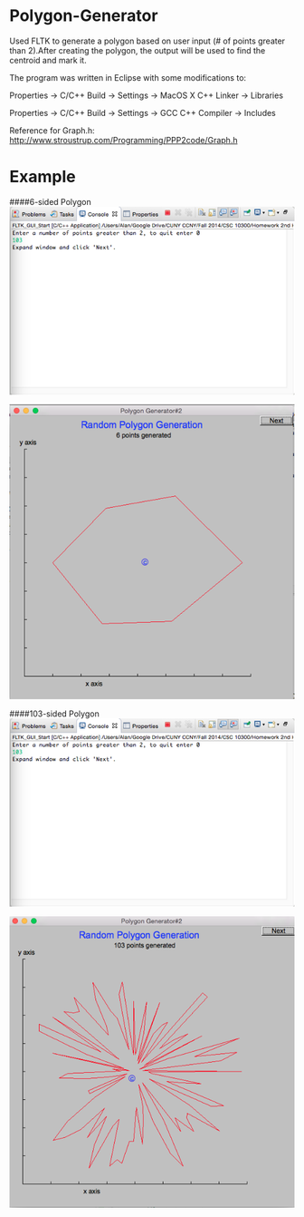 # Polygon-Generator
Used FLTK to generate a polygon based on user input (# of points greater than 2).After creating the polygon, the output will be used to find the centroid and mark it.

The program was written in Eclipse with some modifications to: 

Properties -> C/C++ Build -> Settings -> MacOS X C++ Linker -> Libraries  

Properties -> C/C++ Build -> Settings -> GCC C++ Compiler -> Includes

Reference for Graph.h: http://www.stroustrup.com/Programming/PPP2code/Graph.h

# Example
####6-sided Polygon
![6-sided input](https://github.com/AlanC5/Polygon-Generator/blob/master/103-sided%20Polygon%20(1).png)

![6-sided output](https://github.com/AlanC5/Polygon-Generator/blob/master/6-sided%20Polygon%20(2).png)

####103-sided Polygon
![103-sided input](https://github.com/AlanC5/Polygon-Generator/blob/master/103-sided%20Polygon%20(1).png)


![103-sided ouput](https://github.com/AlanC5/Polygon-Generator/blob/master/103-sided%20Polygon%20(2).png)
